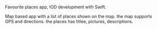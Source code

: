 Favourite places app, IOD development with Swift.

Map based app with a list of places shown on the map.
the map supports GPS and directions.
the places has titlee, pictures, descriptions.
